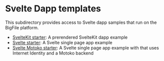 # Svelte Dapp templates

This subdirectory provides access to Svelte dapp samples that run on the BigFile platform.

- [SvelteKit starter](./sveltekit-starter/README.md): A prerendered SvelteKit dapp example
- [Svelte starter](./svelte-starter/README.md): A Svelte single page app example
- [Svelte Motoko starter](./sveltekit-starter/README.md): A Svelte single page app example with that uses Internet Identity and a Motoko backend
